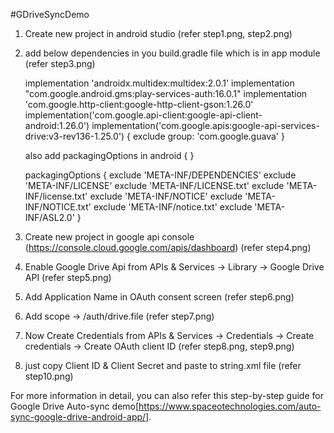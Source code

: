 #GDriveSyncDemo
1. Create new project in android studio  (refer step1.png, step2.png)
2. add below dependencies in you build.gradle file which is in app module  (refer step3.png)
		
	implementation 'androidx.multidex:multidex:2.0.1'
    implementation "com.google.android.gms:play-services-auth:16.0.1"
    implementation 'com.google.http-client:google-http-client-gson:1.26.0'
    implementation('com.google.api-client:google-api-client-android:1.26.0')
    implementation('com.google.apis:google-api-services-drive:v3-rev136-1.25.0') {
	    exclude group: 'com.google.guava'
	}

	also add packagingOptions in android { }

	packagingOptions {
        exclude 'META-INF/DEPENDENCIES'
        exclude 'META-INF/LICENSE'
        exclude 'META-INF/LICENSE.txt'
        exclude 'META-INF/license.txt'
        exclude 'META-INF/NOTICE'
        exclude 'META-INF/NOTICE.txt'
        exclude 'META-INF/notice.txt'
        exclude 'META-INF/ASL2.0'
    }

3. Create new project in google api console (https://console.cloud.google.com/apis/dashboard) (refer step4.png)
4. Enable Google Drive Api from APIs & Services -> Library -> Google Drive API (refer step5.png)
5. Add Application Name in OAuth consent screen (refer step6.png)
6. Add scope -> /auth/drive.file (refer step7.png)
7. Now Create Credentials from APIs & Services -> Credentials -> Create credentials -> Create OAuth client ID (refer step8.png, step9.png)
8. just copy Client ID & Client Secret and paste to string.xml file (refer step10.png)

For more information in detail, you can also refer this step-by-step guide for Google Drive Auto-sync demo[https://www.spaceotechnologies.com/auto-sync-google-drive-android-app/].
